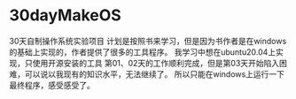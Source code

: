 # 30dayMakeOS
30天自制操作系统实验项目
计划是按照书来学习，但是因为书作者是在windows的基础上实现的，作者提供了很多的工具程序。
我学习中想在ubuntu20.04上实现，只使用开源安装的工具
第01、02天的工作顺利完成，但是第03天开始陷入困难，可以说以我现有的知识水平，无法继续了。
所以只能在windows上运行一下最终程序，感受感受了。

